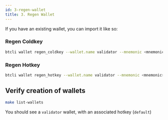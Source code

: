 ```yaml
---
id: 3-regen-wallet
title: 3. Regen Wallet
---
```


If you have an existing wallet, you can import it like so:

### Regen Coldkey

```bash
btcli wallet regen_coldkey --wallet.name validator --mnemonic <mnemonic>
```

### Regen Hotkey

```bash
btcli wallet regen_hotkey --wallet.name validator --mnemonic <mnemonic>
```

## Verify creation of wallets

```bash
make list-wallets
```

You should see a `validator` wallet, with an associated hotkey (`default`)
